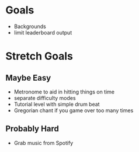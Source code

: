 Goals
=====

- Backgrounds
- limit leaderboard output

Stretch Goals
=============

Maybe Easy
----------
- Metronome to aid in hitting things on time
- separate difficulty modes
- Tutorial level with simple drum beat
- Gregorian chant if you game over too many times

Probably Hard
-------------
- Grab music from Spotify
